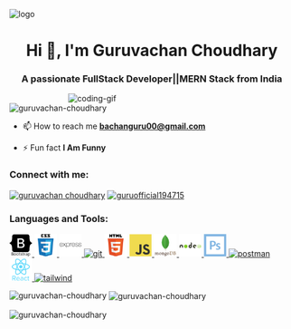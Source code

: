 ![logo](https://www.bing.com/images/search?view=detailV2&ccid=%2bnZaDmOb&id=9B3560E2D90CC0E6DE5C8921C6D08BEDA19C14C6&thid=OIP.-nZaDmOblgfLQ6rfINLslQHaE8&mediaurl=https%3a%2f%2fwallpapertag.com%2fwallpaper%2fmiddle%2f1%2f6%2ff%2f405872-vertical-coding-wallpaper-1920x1200-1080p.jpg&exph=550&expw=825&q=+coding+images+with+dark+bg+3d&simid=608013382209328293&FORM=IRPRST&ck=3A8FE9AC2DD74F7D30E01602A7E43D74&selectedIndex=116)
<h1 align="center">Hi 👋, I'm Guruvachan Choudhary</h1>
<h3 align="center">A passionate FullStack Developer||MERN Stack from India</h3>

<img src="https://th.bing.com/th/id/OIP.hQR3_tCL_phZgIK80wnOcAHaFj?w=268&h=201&c=7&r=0&o=5&dpr=1.3&pid=1.7" align="right" width="400" alt="coding-gif">

<p align="left"> <img src="https://komarev.com/ghpvc/?username=guruvachan-choudhary&label=Profile%20views&color=0e75b6&style=flat" alt="guruvachan-choudhary" /> </p>

- 📫 How to reach me **bachanguru00@gmail.com**

- ⚡ Fun fact **I Am Funny**

<h3 align="left">Connect with me:</h3>
<p align="left">
<a href="https://linkedin.com/in/guruvachan choudhary" target="blank"><img align="center" src="https://raw.githubusercontent.com/rahuldkjain/github-profile-readme-generator/master/src/images/icons/Social/linked-in-alt.svg" alt="guruvachan choudhary" height="30" width="40" /></a>
<a href="https://instagram.com/guruofficial194715" target="blank"><img align="center" src="https://raw.githubusercontent.com/rahuldkjain/github-profile-readme-generator/master/src/images/icons/Social/instagram.svg" alt="guruofficial194715" height="30" width="40" /></a>
</p>

<h3 align="left">Languages and Tools:</h3>
<p align="left"> <a href="https://getbootstrap.com" target="_blank" rel="noreferrer"> <img src="https://raw.githubusercontent.com/devicons/devicon/master/icons/bootstrap/bootstrap-plain-wordmark.svg" alt="bootstrap" width="40" height="40"/> </a> <a href="https://www.w3schools.com/css/" target="_blank" rel="noreferrer"> <img src="https://raw.githubusercontent.com/devicons/devicon/master/icons/css3/css3-original-wordmark.svg" alt="css3" width="40" height="40"/> </a> <a href="https://expressjs.com" target="_blank" rel="noreferrer"> <img src="https://raw.githubusercontent.com/devicons/devicon/master/icons/express/express-original-wordmark.svg" alt="express" width="40" height="40"/> </a> <a href="https://git-scm.com/" target="_blank" rel="noreferrer"> <img src="https://www.vectorlogo.zone/logos/git-scm/git-scm-icon.svg" alt="git" width="40" height="40"/> </a> <a href="https://www.w3.org/html/" target="_blank" rel="noreferrer"> <img src="https://raw.githubusercontent.com/devicons/devicon/master/icons/html5/html5-original-wordmark.svg" alt="html5" width="40" height="40"/> </a> <a href="https://developer.mozilla.org/en-US/docs/Web/JavaScript" target="_blank" rel="noreferrer"> <img src="https://raw.githubusercontent.com/devicons/devicon/master/icons/javascript/javascript-original.svg" alt="javascript" width="40" height="40"/> </a> <a href="https://www.mongodb.com/" target="_blank" rel="noreferrer"> <img src="https://raw.githubusercontent.com/devicons/devicon/master/icons/mongodb/mongodb-original-wordmark.svg" alt="mongodb" width="40" height="40"/> </a> <a href="https://nodejs.org" target="_blank" rel="noreferrer"> <img src="https://raw.githubusercontent.com/devicons/devicon/master/icons/nodejs/nodejs-original-wordmark.svg" alt="nodejs" width="40" height="40"/> </a> <a href="https://www.photoshop.com/en" target="_blank" rel="noreferrer"> <img src="https://raw.githubusercontent.com/devicons/devicon/master/icons/photoshop/photoshop-line.svg" alt="photoshop" width="40" height="40"/> </a> <a href="https://postman.com" target="_blank" rel="noreferrer"> <img src="https://www.vectorlogo.zone/logos/getpostman/getpostman-icon.svg" alt="postman" width="40" height="40"/> </a> <a href="https://reactjs.org/" target="_blank" rel="noreferrer"> <img src="https://raw.githubusercontent.com/devicons/devicon/master/icons/react/react-original-wordmark.svg" alt="react" width="40" height="40"/> </a> <a href="https://tailwindcss.com/" target="_blank" rel="noreferrer"> <img src="https://www.vectorlogo.zone/logos/tailwindcss/tailwindcss-icon.svg" alt="tailwind" width="40" height="40"/> </a> </p>

<p><img align="left" src="https://github-readme-stats.vercel.app/api/top-langs?username=guruvachan-choudhary&show_icons=true&locale=en&layout=compact" alt="guruvachan-choudhary" /></p>

<p>&nbsp;<img align="center" src="https://github-readme-stats.vercel.app/api?username=guruvachan-choudhary&show_icons=true&locale=en" alt="guruvachan-choudhary" /></p>

<p><img align="center" src="https://github-readme-streak-stats.herokuapp.com/?user=guruvachan-choudhary&" alt="guruvachan-choudhary" /></p>
